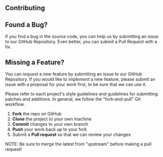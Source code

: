 
Contributing
------------

## Found a Bug?

If you find a bug in the source code, you can help us by submitting an issue to our GitHub Repository. Even better, you can submit a Pull Request with a fix.

## Missing a Feature?

You can *request* a new feature by submitting an issue to our GitHub Repository. If you would like to *implement* a new feature, please submit an issue with a proposal for your work first, to be sure that we can use it.


Please refer to each project's style guidelines and guidelines for submitting patches and additions. In general, we follow the "fork-and-pull" Git workflow.

 1. **Fork** the repo on GitHub
 2. **Clone** the project to your own machine
 3. **Commit** changes to your own branch
 4. **Push** your work back up to your fork
 5. Submit a **Pull request** so that we can review your changes

NOTE: Be sure to merge the latest from "upstream" before making a pull request!